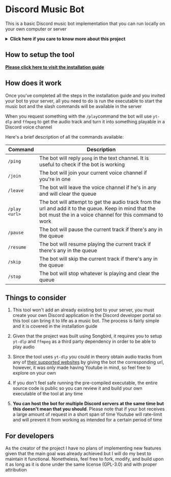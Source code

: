 # Discord Music Bot

This is a basic Discord music bot implementation that you can run locally on your own computer or server

<details>
<summary><b>Click here if you care to know more about this project</b></summary>

Given that all the popular Discord music bots kept breaking or getting banned I wanted to make a basic one that I could self host for my own private server

This project is built entirely in Rust and it started as a learning exercise given that I wanted to get familiar with the language, therefore, the code may contain bugs, and there’s plenty of room for improvement and optimization. Any feedback or suggestions are welcome, especially if you spot areas where things could be done more idiomatically or efficiently in Rust
</details>

## How to setup the tool

[**Please click here to visit the installation guide**](docs/installation_guide.md)

## How does it work

Once you've completed all the steps in the installation guide and you invited your bot to your server, all you need to do is run the executable to start the music bot and the slash commands will be available in the server

When you request something with the `/play`command the bot will use `yt-dlp` and `ffmpeg` to get the audio track and turn it into something playable in a Discord voice channel

Here's a brief description of all the commands available:

|Command|Description|
|-|-|
|`/ping`|The bot will reply `pong` in the text channel. It is useful to check if the bot is working|
|`/join`|The bot will join your current voice channel if you're in one|
|`/leave`|The bot will leave the voice channel if he's in any and will clear the queue|
|`/play <url>`|The bot will attempt to get the audio track from the url and add it to the queue. Keep in mind that the bot must the in a voice channel for this command to work|
|`/pause`|The bot will pause the current track if there's any in the queue|
|`/resume`|The bot will resume playing the current track if there's any in the queue|
|`/skip`|The bot will skip the current track if there's any in the queue|
|`/stop`|The bot will stop whatever is playing and clear the queue|

## Things to consider

1. This tool won't add an already existing bot to your server, you must create your own Discord application in the Discord developer portal so this tool can bring it to life as a music bot. The process is fairly simple and it is covered in the installation guide

2. Given that the project was built using Songbird, it requires you to setup `yt-dlp` and `ffmpeg` as a third party dependency in order to be able to play audio

3. Since the tool uses `yt-dlp` you could in theory obtain audio tracks from any of [their supported websites](https://github.com/yt-dlp/yt-dlp/blob/master/supportedsites.md) by giving the bot the corresponding url, however, it was only made having Youtube in mind, so feel free to explore on your own

4. If you don't feel safe running the pre-compiled executable, the entire source code is public so you can review it and build your own executable of the tool at any time

5. **You can host the bot for multiple Discord servers at the same time but this doesn't mean that you should**. Please note that if your bot receives a large amount of request in a short span of time Youtube will rate-limit and will prevent it from working as intended for a certain period of time

## For developers

As the creator of the project I have no plans of implementing new features given that the main goal was already achieved but I will do my best to maintain it functional. Nonetheless, feel free to fork, modify, and build upon it as long as it is done under the same license (GPL-3.0) and with proper attribution
